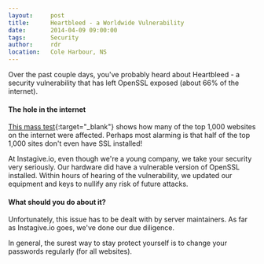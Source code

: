 ```yaml
---
layout:     post
title:      Heartbleed - a Worldwide Vulnerability
date:       2014-04-09 09:00:00
tags:       Security
author:     rdr
location:   Cole Harbour, NS
---
```


Over the past couple days, you've probably heard about Heartbleed - a security vulnerability that has left OpenSSL exposed (about 66% of the internet).

#### The hole in the internet

[This mass test](https://github.com/musalbas/heartbleed-masstest/blob/master/top1000.txt){:target="_blank"} shows how many of the top 1,000 websites on the internet were affected. Perhaps most alarming is that half of the top 1,000 sites don't even have SSL installed!

At Instagive.io, even though we're a young company, we take your security very seriously. Our hardware did have a vulnerable version of OpenSSL installed. Within hours of hearing of the vulnerability, we updated our equipment and keys to nullify any risk of future attacks.

<!-- more -->

#### What should you do about it?

Unfortunately, this issue has to be dealt with by server maintainers. As far as Instagive.io goes, we've done our due diligence.

In general, the surest way to stay protect yourself is to change your passwords regularly (for all websites).